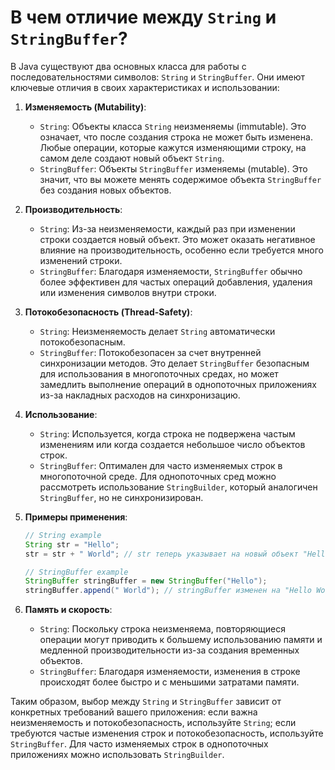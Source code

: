 # В чем отличие между `String` и `StringBuffer`?

В Java существуют два основных класса для работы с последовательностями символов: `String` и `StringBuffer`. Они имеют ключевые отличия в своих характеристиках и использовании:

1. **Изменяемость (Mutability)**:
   - `String`: Объекты класса `String` неизменяемы (immutable). Это означает, что после создания строка не может быть изменена. Любые операции, которые кажутся изменяющими строку, на самом деле создают новый объект `String`.
   - `StringBuffer`: Объекты `StringBuffer` изменяемы (mutable). Это значит, что вы можете менять содержимое объекта `StringBuffer` без создания новых объектов.

2. **Производительность**:
   - `String`: Из-за неизменяемости, каждый раз при изменении строки создается новый объект. Это может оказать негативное влияние на производительность, особенно если требуется много изменений строки.
   - `StringBuffer`: Благодаря изменяемости, `StringBuffer` обычно более эффективен для частых операций добавления, удаления или изменения символов внутри строки.

3. **Потокобезопасность (Thread-Safety)**:
   - `String`: Неизменяемость делает `String` автоматически потокобезопасным.
   - `StringBuffer`: Потокобезопасен за счет внутренней синхронизации методов. Это делает `StringBuffer` безопасным для использования в многопоточных средах, но может замедлить выполнение операций в однопоточных приложениях из-за накладных расходов на синхронизацию.

4. **Использование**:
   - `String`: Используется, когда строка не подвержена частым изменениям или когда создается небольшое число объектов строк.
   - `StringBuffer`: Оптимален для часто изменяемых строк в многопоточной среде. Для однопоточных сред можно рассмотреть использование `StringBuilder`, который аналогичен `StringBuffer`, но не синхронизирован.

5. **Примеры применения**:
   ```java
   // String example
   String str = "Hello";
   str = str + " World"; // str теперь указывает на новый объект "Hello World"

   // StringBuffer example
   StringBuffer stringBuffer = new StringBuffer("Hello");
   stringBuffer.append(" World"); // stringBuffer изменен на "Hello World"
   ```

6. **Память и скорость**:
   - `String`: Поскольку строка неизменяема, повторяющиеся операции могут приводить к большему использованию памяти и медленной производительности из-за создания временных объектов.
   - `StringBuffer`: Благодаря изменяемости, изменения в строке происходят более быстро и с меньшими затратами памяти.

Таким образом, выбор между `String` и `StringBuffer` зависит от конкретных требований вашего приложения: если важна неизменяемость и потокобезопасность, используйте `String`; если требуются частые изменения строк и потокобезопасность, используйте `StringBuffer`. Для часто изменяемых строк в однопоточных приложениях можно использовать `StringBuilder`.